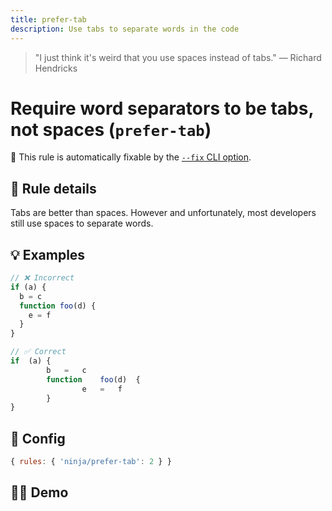 ```yaml
---
title: prefer-tab
description: Use tabs to separate words in the code
---
```


<script setup lang="ts">
import CodeEditor from '../../.vitepress/theme/components/code-editor.vue';
import {ruleName, presetConfigs, initialText} from '../../src/sample-code/prefer-tab.js';
</script>

> "I just think it's weird that you use spaces instead of tabs." — Richard
> Hendricks

# Require word separators to be tabs, not spaces (`prefer-tab`)

🔧 This rule is automatically fixable by the
[`--fix` CLI option](https://eslint.org/docs/latest/user-guide/command-line-interface#--fix).

<!-- end auto-generated rule header -->

## 📖 Rule details

Tabs are better than spaces. However and unfortunately, most developers still
use spaces to separate words.

## 💡 Examples

```js
// ❌ Incorrect
if (a) {
  b = c
  function foo(d) {
    e = f
  }
}

// ✅ Correct
if	(a)	{
		b	=	c
		function	foo(d)	{
				e	=	f
		}
}
```

## 🔧 Config

```js
{ rules: { 'ninja/prefer-tab': 2 } }
```

## 🧑‍💻 Demo

<CodeEditor :rule="ruleName" :text="initialText" :presetConfigs="presetConfigs" />
